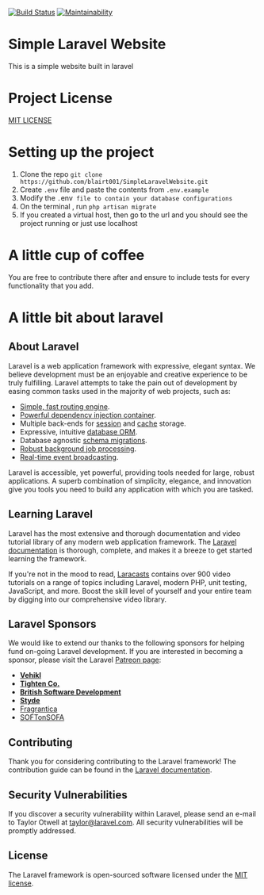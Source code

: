 [![Build Status](https://travis-ci.org/blairt001/SimpleLaravelWebsite.svg?branch=develop)](https://travis-ci.org/blairt001/SimpleLaravelWebsite)
[![Maintainability](https://api.codeclimate.com/v1/badges/b2900b9f2538153df62c/maintainability)](https://codeclimate.com/github/blairt001/SimpleLaravelWebsite/maintainability)

# Simple Laravel Website
This is a simple website built in laravel

# Project License
[MIT LICENSE](https://github.com/blairt001/SimpleLaravelWebsite/blob/develop/LICENSE)

# Setting up the project

1. Clone the repo `git clone https://github.com/blairt001/SimpleLaravelWebsite.git`
2. Create `.env` file and paste the contents from `.env.example`
3. Modify the `.`env` file to contain your database configurations`
4. On the terminal , run `php artisan migrate`
5. If you created a virtual host, then go to the url and you should see the project running or just use localhost


# A little cup of coffee
You are free to contribute there after and ensure to include tests for every functionality that you add.


# A little bit about laravel

## About Laravel

Laravel is a web application framework with expressive, elegant syntax. We believe development must be an enjoyable and creative experience to be truly fulfilling. Laravel attempts to take the pain out of development by easing common tasks used in the majority of web projects, such as:

- [Simple, fast routing engine](https://laravel.com/docs/routing).
- [Powerful dependency injection container](https://laravel.com/docs/container).
- Multiple back-ends for [session](https://laravel.com/docs/session) and [cache](https://laravel.com/docs/cache) storage.
- Expressive, intuitive [database ORM](https://laravel.com/docs/eloquent).
- Database agnostic [schema migrations](https://laravel.com/docs/migrations).
- [Robust background job processing](https://laravel.com/docs/queues).
- [Real-time event broadcasting](https://laravel.com/docs/broadcasting).

Laravel is accessible, yet powerful, providing tools needed for large, robust applications. A superb combination of simplicity, elegance, and innovation give you tools you need to build any application with which you are tasked.

## Learning Laravel

Laravel has the most extensive and thorough documentation and video tutorial library of any modern web application framework. The [Laravel documentation](https://laravel.com/docs) is thorough, complete, and makes it a breeze to get started learning the framework.

If you're not in the mood to read, [Laracasts](https://laracasts.com) contains over 900 video tutorials on a range of topics including Laravel, modern PHP, unit testing, JavaScript, and more. Boost the skill level of yourself and your entire team by digging into our comprehensive video library.

## Laravel Sponsors

We would like to extend our thanks to the following sponsors for helping fund on-going Laravel development. If you are interested in becoming a sponsor, please visit the Laravel [Patreon page](http://patreon.com/taylorotwell):

- **[Vehikl](http://vehikl.com)**
- **[Tighten Co.](https://tighten.co)**
- **[British Software Development](https://www.britishsoftware.co)**
- **[Styde](https://styde.net)**
- [Fragrantica](https://www.fragrantica.com)
- [SOFTonSOFA](https://softonsofa.com/)

## Contributing

Thank you for considering contributing to the Laravel framework! The contribution guide can be found in the [Laravel documentation](http://laravel.com/docs/contributions).

## Security Vulnerabilities

If you discover a security vulnerability within Laravel, please send an e-mail to Taylor Otwell at taylor@laravel.com. All security vulnerabilities will be promptly addressed.

## License

The Laravel framework is open-sourced software licensed under the [MIT license](http://opensource.org/licenses/MIT).